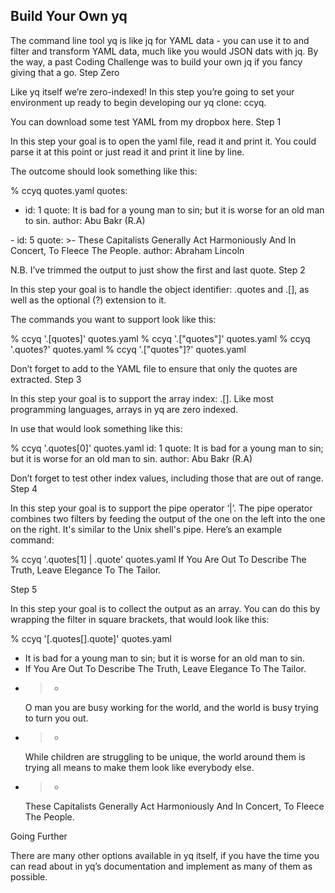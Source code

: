 ## Build Your Own yq

The command line tool yq is like jq for YAML data - you can use it to and filter and transform YAML data, much like you would JSON dats with jq. By the way, a past Coding Challenge was to build your own jq if you fancy giving that a go.
Step Zero

Like yq itself we’re zero-indexed! In this step you’re going to set your environment up ready to begin developing our yq clone: ccyq.

You can download some test YAML from my dropbox here.
Step 1

In this step your goal is to open the yaml file, read it and print it. You could parse it at this point or just read it and print it line by line.

The outcome should look something like this:

% ccyq quotes.yaml
quotes:
  - id: 1
    quote: It is bad for a young man to sin; but it is worse for an old man to sin.
    author: Abu Bakr (R.A)
<snip>
  - id: 5
    quote: >-
      These Capitalists Generally Act Harmoniously And In Concert, To Fleece The People.
    author: Abraham Lincoln

N.B. I’ve trimmed the output to just show the first and last quote.
Step 2

In this step your goal is to handle the object identifier: .quotes and .[<string>], as well as the optional (?) extension to it.

The commands you want to support look like this:

% ccyq '.[quotes]' quotes.yaml
% ccyq '.["quotes"]' quotes.yaml
% ccyq '.quotes?' quotes.yaml
% ccyq '.["quotes"]?' quotes.yaml

Don’t forget to add to the YAML file to ensure that only the quotes are extracted.
Step 3

In this step your goal is to support the array index: .[<number>]. Like most programming languages, arrays in yq are zero indexed.

In use that would look something like this:

% ccyq '.quotes[0]' quotes.yaml
id: 1
quote: It is bad for a young man to sin; but it is worse for an old man to sin.
author: Abu Bakr (R.A)

Don’t forget to test other index values, including those that are out of range.
Step 4

In this step your goal is to support the pipe operator ‘|’. The pipe operator combines two filters by feeding the output of the one on the left into the one on the right. It's similar to the Unix shell's pipe. Here’s an example command:

% ccyq '.quotes[1] | .quote' quotes.yaml
If You Are Out To Describe The Truth, Leave Elegance To The Tailor.

Step 5

In this step your goal is to collect the output as an array. You can do this by wrapping the filter in square brackets, that would look like this:

% ccyq '[.quotes[].quote]' quotes.yaml
- It is bad for a young man to sin; but it is worse for an old man to sin.
- If You Are Out To Describe The Truth, Leave Elegance To The Tailor.
- >-
  O man you are busy working for the world, and the world is busy trying to turn you out.
- >-
  While children are struggling to be unique, the world around them is trying all means to make them look like everybody else.
- >-
  These Capitalists Generally Act Harmoniously And In Concert, To Fleece The People.

Going Further

There are many other options available in yq itself, if you have the time you can read about in yq’s documentation and implement as many of them as possible.
